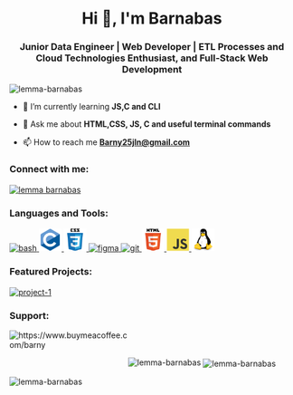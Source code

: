 <h1 align="center">Hi 👋, I'm Barnabas</h1>
<h3 align="center">Junior Data Engineer | Web Developer | ETL Processes and Cloud Technologies Enthusiast, and Full-Stack Web Development</h3>

<p align="left"> <img src="https://komarev.com/ghpvc/?username=lemma-barnabas&label=Profile%20views&color=0e75b6&style=flat" alt="lemma-barnabas" /> </p>

- 🌱 I’m currently learning **JS,C and CLI**

- 💬 Ask me about **HTML,CSS, JS, C and useful terminal commands**

- 📫 How to reach me **Barny25jln@gmail.com**

<h3 align="left">Connect with me:</h3>
<p align="left">
<a href="https://linkedin.com/in/lemma barnabas" target="blank"><img align="center" src="https://raw.githubusercontent.com/rahuldkjain/github-profile-readme-generator/master/src/images/icons/Social/linked-in-alt.svg" alt="lemma barnabas" height="30" width="40" /></a>
</p>

<h3 align="left">Languages and Tools:</h3>
<p align="left"> <a href="https://www.gnu.org/software/bash/" target="_blank" rel="noreferrer"> <img src="https://www.vectorlogo.zone/logos/gnu_bash/gnu_bash-icon.svg" alt="bash" width="40" height="40"/> </a> <a href="https://www.cprogramming.com/" target="_blank" rel="noreferrer"> <img src="https://raw.githubusercontent.com/devicons/devicon/master/icons/c/c-original.svg" alt="c" width="40" height="40"/> </a> <a href="https://www.w3schools.com/css/" target="_blank" rel="noreferrer"> <img src="https://raw.githubusercontent.com/devicons/devicon/master/icons/css3/css3-original-wordmark.svg" alt="css3" width="40" height="40"/> </a> <a href="https://www.figma.com/" target="_blank" rel="noreferrer"> <img src="https://www.vectorlogo.zone/logos/figma/figma-icon.svg" alt="figma" width="40" height="40"/> </a> <a href="https://git-scm.com/" target="_blank" rel="noreferrer"> <img src="https://www.vectorlogo.zone/logos/git-scm/git-scm-icon.svg" alt="git" width="40" height="40"/> </a> <a href="https://www.w3.org/html/" target="_blank" rel="noreferrer"> <img src="https://raw.githubusercontent.com/devicons/devicon/master/icons/html5/html5-original-wordmark.svg" alt="html5" width="40" height="40"/> </a> <a href="https://developer.mozilla.org/en-US/docs/Web/JavaScript" target="_blank" rel="noreferrer"> <img src="https://raw.githubusercontent.com/devicons/devicon/master/icons/javascript/javascript-original.svg" alt="javascript" width="40" height="40"/> </a> <a href="https://www.linux.org/" target="_blank" rel="noreferrer"> <img src="https://raw.githubusercontent.com/devicons/devicon/master/icons/linux/linux-original.svg" alt="linux" width="40" height="40"/> </a> </p>

<h3 align="left">Featured Projects:</h3>
<p align="left">
<a href="https://github.com/Lemma-Barnabas/skyscraper" target="_blank"><img align="center" src="https://github.com/Lemma-Barnabas/skyscraper" alt="project-1" /></a>
</p>

<h3 align="left">Support:</h3>
<p><a href="https://www.buymeacoffee.com/https://www.buymeacoffee.com/barny"> <img align="left" src="https://cdn.buymeacoffee.com/buttons/v2/default-yellow.png" height="50" width="210" alt="https://www.buymeacoffee.com/barny" /></a></p><br><br>

<p><img align="left" src="https://github-readme-stats.vercel.app/api/top-langs?username=lemma-barnabas&show_icons=true&locale=en&layout=compact" alt="lemma-barnabas" /></p>

<p>&nbsp;<img align="center" src="https://github-readme-stats.vercel.app/api?username=lemma-barnabas&show_icons=true&locale=en" alt="lemma-barnabas" /></p>

<p><img align="center" src="https://github-readme-streak-stats.herokuapp.com/?user=lemma-barnabas&" alt="lemma-barnabas" /></p>
